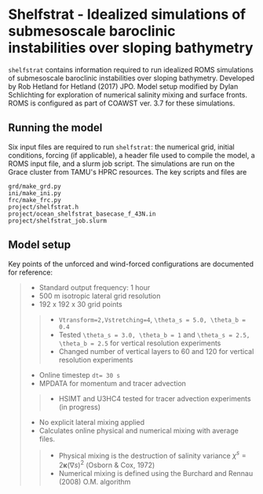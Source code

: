 # Shelfstrat - Idealized simulations of submesoscale baroclinic instabilities over sloping bathymetry
```shelfstrat``` contains information required to run idealized ROMS simulations of submesoscale baroclinic instabilities over sloping bathymetry. Developed by Rob Hetland for Hetland (2017) JPO. Model setup modified by Dylan Schlichting for exploration of numerical salinity mixing and surface fronts. ROMS is configured as part of COAWST ver. 3.7 for these simulations. 
## Running the model 
Six input files are required to run ```shelfstrat```: the numerical grid, initial conditions, forcing (if applicable), a header file used to compile the model, a ROMS input file, and a slurm job script. The simulations are run on the Grace cluster from TAMU's HPRC resources. The key scripts and files are 

    grd/make_grd.py
    ini/make_ini.py
    frc/make_frc.py
    project/shelfstrat.h
    project/ocean_shelfstrat_basecase_f_43N.in
    project/shelfstrat_job.slurm

## Model setup
Key points of the unforced and wind-forced configurations are documented for reference:
> - Standard output frequency: 1 hour
> - 500 m isotropic lateral grid resolution
> - 192 x 192 x 30 grid points
> > - ```Vtransform=2,Vstretching=4```, ```\theta_s = 5.0, \theta_b = 0.4```
> > - Tested ```\theta_s = 3.0, \theta_b = 1``` and ```\theta_s = 2.5, \theta_b = 2.5``` for vertical resolution experiments
> > - Changed number of vertical layers to 60 and 120 for vertical resolution experiments
> - Online timestep ```dt= 30 s```
> - MPDATA for momentum and tracer advection
> > - HSIMT and U3HC4 tested for tracer advection experiments (in progress)
> - No explicit lateral mixing applied 
> - Calculates online physical and numerical mixing with average files.
> > - Physical mixing is the destruction of salinity variance $\chi^s = 2 \mathbf{\kappa} \left(\nabla s \right)^2$ (Osborn & Cox, 1972)
> > - Numerical mixing is defined using the Burchard and Rennau (2008) O.M. algorithm 
